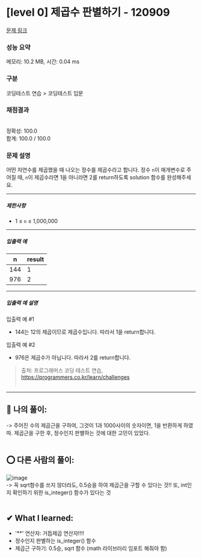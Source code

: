 # [level 0] 제곱수 판별하기 - 120909 

[문제 링크](https://school.programmers.co.kr/learn/courses/30/lessons/120909) 

### 성능 요약

메모리: 10.2 MB, 시간: 0.04 ms

### 구분

코딩테스트 연습 > 코딩테스트 입문

### 채점결과

<br/>정확성: 100.0<br/>합계: 100.0 / 100.0

### 문제 설명

<p>어떤 자연수를 제곱했을 때 나오는 정수를 제곱수라고 합니다. 정수 <code>n</code>이 매개변수로 주어질 때, <code>n</code>이 제곱수라면 1을 아니라면 2를 return하도록 solution 함수를 완성해주세요.</p>

<hr>

<h5>제한사항</h5>

<ul>
<li>1 ≤ <code>n</code> ≤ 1,000,000</li>
</ul>

<hr>

<h5>입출력 예</h5>
<table class="table">
        <thead><tr>
<th>n</th>
<th>result</th>
</tr>
</thead>
        <tbody><tr>
<td>144</td>
<td>1</td>
</tr>
<tr>
<td>976</td>
<td>2</td>
</tr>
</tbody>
      </table>
<hr>

<h5>입출력 예 설명</h5>

<p>입출력 예 #1</p>

<ul>
<li>144는 12의 제곱이므로 제곱수입니다. 따라서 1을 return합니다.</li>
</ul>

<p>입출력 예 #2</p>

<ul>
<li>976은 제곱수가 아닙니다. 따라서 2를 return합니다.</li>
</ul>


> 출처: 프로그래머스 코딩 테스트 연습, https://programmers.co.kr/learn/challenges  <br><br>

<hr>

## 👑 나의 풀이: <br>
-> 주어진 수의 제곱근을 구하여, 그것이 1과 1000사이의 숫자이면, 1을 반환하게 하였따. 제곱근을 구한 후, 정수인지 판별하는 것에 대한 고민이 있었다.<br><br>

## ⭕ 다른 사람의 풀이: <br>
![image](https://user-images.githubusercontent.com/70849122/224597520-15bdbedf-bde2-4130-910b-fe88ad4646b9.png) <br>
-> 꼭 sqrt함수를 쓰지 않더라도, 0.5승을 하여 제곱근을 구할 수 있다는 것!! 또, int인지 확인하기 위한 is_integer() 함수가 있다는 것 <br><br>

## ✔ What I learned: <br>
- '**' 연산자: 거듭제곱 연산자!!!!
- 정수인지 판별하는 is_integer() 함수
- 제곱근 구하기: 0.5승, sqrt 함수 (math 라이브러리 임포트 해줘야 함)
